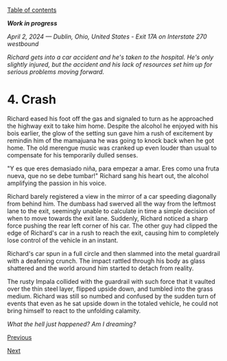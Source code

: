 [Table of contents](./README.md#table-of-contents)

***Work in progress***

*April 2, 2024 — Dublin, Ohio, United States - Exit 17A on Interstate 270 westbound*

*Richard gets into a car accident and he's taken to the hospital. He's only slightly injured, but the accident and his lack of resources set him up for serious problems moving forward.*

# 4. Crash

Richard eased his foot off the gas and signaled to turn as he approached the highway exit to take him home. Despite the alcohol he enjoyed with his bois earlier, the glow of the setting sun gave him a rush of excitement by remindin him of the mamajuana he was going to knock back when he got home. The old merengue music was cranked up even louder than usual to compensate for his temporarily dulled senses.

"Y es que eres demasiado niña, para empezar a amar. Eres como una fruta nueva, que no se debe tumbar!" Richard sang his heart out, the alcohol amplifying the passion in his voice. 

Richard barely registered a view in the mirror of a car speeding diagonally from behind him. The dumbass had swerved all the way from the leftmost lane to the exit, seemingly unable to calculate in time a simple decision of when to move towards the exit lane. Suddenly, Richard noticed a sharp force pushing the rear left corner of his car. The other guy had clipped the edge of Richard's car in a rush to reach the exit, causing him to completely lose control of the vehicle in an instant. 

Richard's car spun in a full circle and then slammed into the metal guardrail with a deafening crunch. The impact rattled through his body as glass shattered and the world around him started to detach from reality. 

The rusty Impala collided with the guardrail with such force that it vaulted over the thin steel layer, flipped upside down, and tumbled into the grass medium. Richard was still so numbed and confused by the sudden turn of events that even as he sat upside down in the totaled vehicle, he could not bring himself to react to the unfolding calamity. 

*What the hell just happened? Am I dreaming?*

<!-- Generated from ChatGPT lmao, I need to rework this one of these days:

The next thing Richard became aware of was the sound of muffled voices. Gradually, they grew clearer: “Sir, can you hear me? Stay with us.” His eyelids fluttered open, and a pair of concerned EMTs loomed above him, their hands moving efficiently as they checked his vitals. He tried to speak, but his mouth felt dry, and his head throbbed with a dull, relentless ache. One of the EMTs offered a reassuring smile. “You’re going to be okay. You’ve been in an accident, but we’re taking care of you.”

They gently lifted him onto a stretcher, strapping him in securely before wheeling him to the waiting ambulance. Richard’s surroundings swayed as the stretcher rolled, and the flashing red and blue lights reflected off the ambulance’s polished surface. He caught glimpses of twisted metal and shards of glass littering the roadway before the doors swung shut. 

Inside the ambulance, the steady beeping of monitors mixed with the hum of the engine. “Your arm’s broken, and it looks like you have a concussion,” one of the EMTs said, her voice calm but professional. “We’re taking you to the hospital to get checked out.” Richard nodded weakly, his mind still catching up with what had happened. Pain radiated from his left arm, but a sense of relief washed over him. He was alive, and for now, that was enough. -->

[Previous](./3.curiosity.md)

[Next](./5.destitution.md)